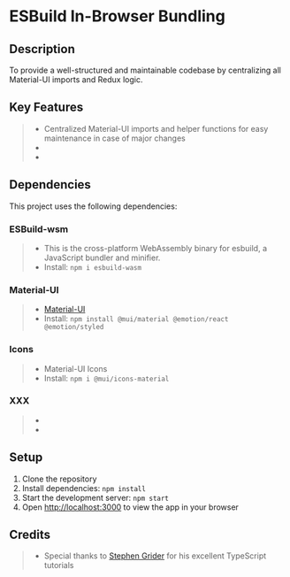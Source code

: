 # ESBuild In-Browser Bundling

## Description  

To provide a well-structured and maintainable codebase by centralizing all Material-UI imports and Redux logic. 

## Key Features

> - Centralized Material-UI imports and helper functions for easy maintenance in case of major changes  
> - 
> - 


## Dependencies

This project uses the following dependencies:  

### ESBuild-wsm  

> - This is the cross-platform WebAssembly binary for esbuild, a JavaScript bundler and minifier. 
> - Install: `npm i esbuild-wasm`  

  
### Material-UI

> - [Material-UI](https://material-ui.com/)
> - Install: `npm install @mui/material @emotion/react @emotion/styled`

### Icons

> - Material-UI Icons
> - Install: `npm i @mui/icons-material`

### XXX

> - 
> - 
  


## Setup

1. Clone the repository
2. Install dependencies: `npm install`
3. Start the development server: `npm start`
4. Open [http://localhost:3000](http://localhost:3000) to view the app in your browser


## Credits

> - Special thanks to [Stephen Grider](https://www.udemy.com/user/sgslo/) for his excellent TypeScript tutorials


